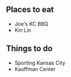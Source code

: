 ## Places to eat 
- Joe's KC BBQ
- Kin Lin 

## Things to do 
- Sporting Kansas City 
- Kauffman Center
